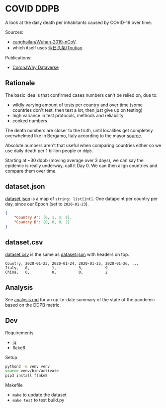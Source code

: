 # COVID DDPB

A look at the daily death per inhabitants caused by COVID-19 over time.

Sources:

- [canghailan/Wuhan-2019-nCoV](https://github.com/canghailan/Wuhan-2019-nCoV).
- which itself uses [今日头条/Toutiao](https://i.snssdk.com/forum/home/v1/info/?forum_id=1656784762444839)

Publications:

- [CoronaWhy Dataverse](http://datasets.coronawhy.org/dataset.xhtml?persistentId=doi:10.5072/FK2/RNGBW9)

## Rationale

The basic idea is that confirmed cases numbers can't be relied on, due to:

- wildly varying amount of tests per country and over time (some countries don't test, then test a lot, then just give up on testing)
- high variance in test protocols, methods and reliability
- cooked numbers

The death numbers are closer to the truth, until localities get completely overwhelmed like in Bergamo, Italy according to the mayor [source](https://www.agi.it/cronaca/news/2020-03-18/coronavirus-quanti-morti-davvero-bergamo-7648225/).

Absolute numbers aren't that useful when comparing countries either so we use daily death per 1 billion people or `ddpb`.

Starting at ~30 ddpb (moving average over 3 days), we can say the epidemic is really underway, call it Day 0. We can then align countries and compare them over time.

## dataset.json

[dataset.json](dataset.json) is a map of `string: list[int]`. One datapoint per country per day, since our Epoch (set to `2020-01-23`).

```json
{
    "Country A": [0, 1, 3, 9],
    "Country B": [0, 0, 0, 2]
}
```

## dataset.csv

[dataset.csv](dataset.csv) is the same as [dataset.json](dataset.json) with headers on top.

```csv
Country, 2020-01-23, 2020-01-24, 2020-01-25, 2020-01-26, ...
Italy,   0,          1,          3,          9
China,   0,          0,          0,          2
```

## Analysis

See [analysis.md](analysis.md) for an up-to-date summary of the state of the pandemic based on the DDPB metric.

## Dev

Requirements

- jq
- flake8

Setup

```bash
python3 -m venv venv
source venv/bin/activate
pip3 install flake8
```

Makefile

- `make` to update the dataset
- `make test` to test build.py
